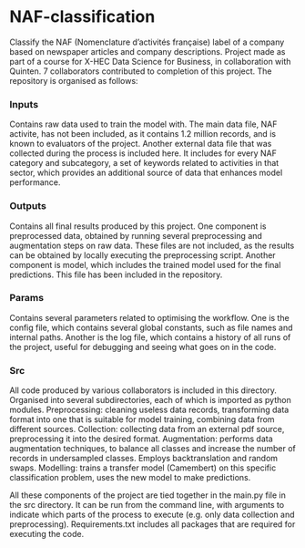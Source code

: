 # NAF-classification
Classify the NAF (Nomenclature d’activités française) label of a company based on newspaper articles and company descriptions. Project made as part of a course for X-HEC Data Science for Business, in collaboration with Quinten. 7 collaborators contributed to completion of this project. The repository is organised as follows:

### Inputs
Contains raw data used to train the model with. The main data file, NAF activite, has not been included, as it contains 1.2 million records, and is known to evaluators of the project. Another external data file that was collected during the process is included here. It includes for every NAF category and subcategory, a set of keywords related to activities in that sector, which provides an additional source of data that enhances model performance.

### Outputs
Contains all final results produced by this project. One component is preprocessed data, obtained by running several preprocessing and augmentation steps on raw data. These files are not included, as the results can be obtained by locally executing the preprocessing script. Another component is model, which includes the trained model used for the final predictions. This file has been included in the repository.

### Params
Contains several parameters related to optimising the workflow. One is the config file, which contains several global constants, such as file names and internal paths. Another is the log file, which contains a history of all runs of the project, useful for debugging and seeing what goes on in the code.

### Src
All code produced by various collaborators is included in this directory. Organised into several subdirectories, each of which is imported as python modules. Preprocessing: cleaning useless data records, transforming data format into one that is suitable for model training, combining data from different sources. Collection: collecting data from an external pdf source, preprocessing it into the desired format. Augmentation: performs data augmentation techniques, to balance all classes and increase the number of records in undersampled classes. Employs backtranslation and random swaps. Modelling: trains a transfer model (Camembert) on this specific classification problem, uses the new model to make predictions.

All these components of the project are tied together in the main.py file in the src directory. It can be run from the command line, with arguments to indicate which parts of the process to execute (e.g. only data collection and preprocessing). Requirements.txt includes all packages that are required for executing the code.